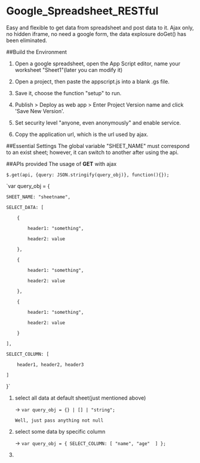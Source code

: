 # Google_Spreadsheet_RESTful
Easy and flexible to get data from spreadsheet and post data to it. Ajax only, no hidden iframe, no need a google form, the data explosure doGet() has been eliminated.

##Build the Environment

1. Open a google spreadsheet, open the App Script editor, name your worksheet "Sheet1"(later you can modify it)

2. Open a project, then paste the appscript.js into a blank .gs file.

3. Save it, choose the function "setup" to run.

4. Publish > Deploy as web app > Enter Project Version name and click 'Save New Version'.

6. Set security level "anyone, even anonymously" and enable service.

7. Copy the application url, which is the url used by ajax.

##Essential Settings
The global variable "SHEET_NAME" must correspond to an exist sheet; however, it can switch to another after using
the api.

##APIs provided
The usage of **GET** with ajax

`$.get(api, {query: JSON.stringify(query_obj)}, function(){});`

`var query_obj = {

	SHEET_NAME: "sheetname",

	SELECT_DATA: [

		{

			header1: "something",

			header2: value

		},

		{

			header1: "something",

			header2: value

		},

		{

			header1: "something",

			header2: value

		}

	],

	SELECT_COLUMN: [

		header1, header2, header3

	]
	
}`

1. select all data at default sheet(just mentioned above)

   → `var query_obj = {} | [] | "string";`

   ````Well, just pass anything not null````

2. select some data by specific column

	 → `var query_obj = {
		 SELECT_COLUMN: [
		 	 "name", "age" 
		 ]
	 };`	 

3.
